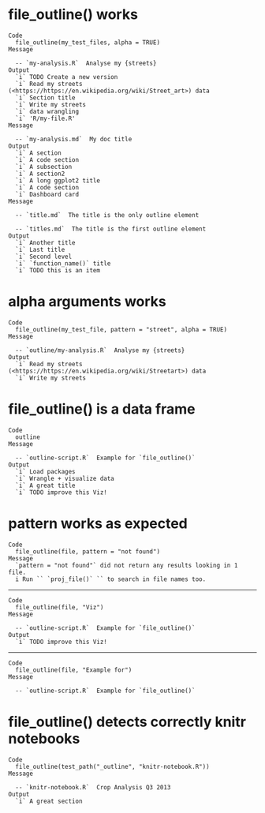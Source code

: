 # file_outline() works

    Code
      file_outline(my_test_files, alpha = TRUE)
    Message
      
      -- `my-analysis.R`  Analyse my {streets} 
    Output
      `i` TODO Create a new version
      `i` Read my streets (<https://https://en.wikipedia.org/wiki/Street_art>) data
      `i` Section title
      `i` Write my streets
      `i` data wrangling
      `i` 'R/my-file.R'
    Message
      
      -- `my-analysis.md`  My doc title 
    Output
      `i` A section
      `i` A code section
      `i` A subsection
      `i` A section2
      `i` A long ggplot2 title
      `i` A code section
      `i` Dashboard card
    Message
      
      -- `title.md`  The title is the only outline element 
      
      -- `titles.md`  The title is the first outline element 
    Output
      `i` Another title
      `i` Last title
      `i` Second level
      `i` `function_name()` title
      `i` TODO this is an item

# alpha arguments works

    Code
      file_outline(my_test_file, pattern = "street", alpha = TRUE)
    Message
      
      -- `outline/my-analysis.R`  Analyse my {streets} 
    Output
      `i` Read my streets (<https://https://en.wikipedia.org/wiki/Streetart>) data
      `i` Write my streets

# file_outline() is a data frame

    Code
      outline
    Message
      
      -- `outline-script.R`  Example for `file_outline()` 
    Output
      `i` Load packages
      `i` Wrangle + visualize data
      `i` A great title
      `i` TODO improve this Viz!

# pattern works as expected

    Code
      file_outline(file, pattern = "not found")
    Message
      `pattern = "not found"` did not return any results looking in 1 file.
      i Run `` `proj_file()` `` to search in file names too.

---

    Code
      file_outline(file, "Viz")
    Message
      
      -- `outline-script.R`  Example for `file_outline()` 
    Output
      `i` TODO improve this Viz!

---

    Code
      file_outline(file, "Example for")
    Message
      
      -- `outline-script.R`  Example for `file_outline()` 

# file_outline() detects correctly knitr notebooks

    Code
      file_outline(test_path("_outline", "knitr-notebook.R"))
    Message
      
      -- `knitr-notebook.R`  Crop Analysis Q3 2013 
    Output
      `i` A great section

